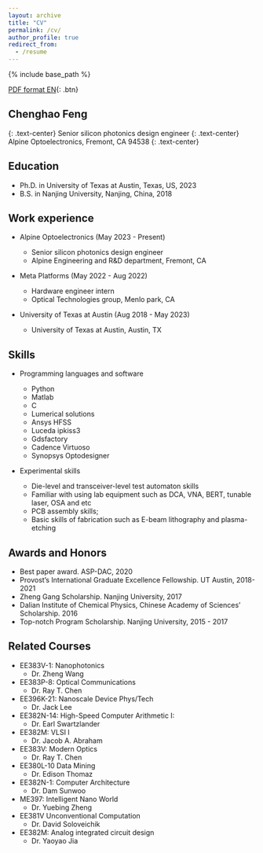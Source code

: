 ```yaml
---
layout: archive
title: "CV"
permalink: /cv/
author_profile: true
redirect_from:
  - /resume
---
```


{% include base_path %}

[PDF format EN](/files/CV__Chenghao_Feng_100223_.pdf){: .btn}

## Chenghao Feng
{: .text-center}
Senior silicon photonics design engineer
{: .text-center}
Alpine Optoelectronics,  Fremont, CA 94538
{: .text-center}

Education
------
* Ph.D. in University of Texas at Austin, Texas, US, 2023
* B.S. in Nanjing University, Nanjing, China, 2018


Work experience
------
* Alpine Optoelectronics (May 2023 - Present)
  * Senior silicon photonics design engineer
  * Alpine Engineering and R&D department, Fremont, CA

* Meta Platforms (May 2022 - Aug 2022)
  * Hardware engineer intern
  * Optical Technologies group, Menlo park, CA

* University of Texas at Austin (Aug 2018 - May 2023)
  * University of Texas at Austin, Austin, TX


Skills
------
* Programming languages and software
  * Python
  * Matlab
  * C
  * Lumerical solutions
  * Ansys HFSS
  * Luceda ipkiss3
  * Gdsfactory
  * Cadence Virtuoso
  * Synopsys Optodesigner
  
* Experimental skills
  * Die-level and transceiver-level test automaton skills
  * Familiar with using lab equipment such as DCA, VNA, BERT, tunable laser, OSA and etc 
  * PCB assembly skills;
  * Basic skills of fabrication such as E-beam lithography and plasma-etching



Awards and Honors
------
* Best paper award. ASP-DAC, 2020
* Provost’s International Graduate Excellence Fellowship. UT Austin, 2018-2021
* Zheng Gang Scholarship. Nanjing University, 2017
* Dalian Institute of Chemical Physics, Chinese Academy of Sciences’ Scholarship. 2016
* Top-notch Program Scholarship. Nanjing University, 2015 - 2017


Related Courses
------
* EE383V-1: Nanophotonics
  * Dr. Zheng Wang
* EE383P-8: Optical Communications 
  * Dr. Ray T. Chen
* EE396K-21: Nanoscale Device Phys/Tech
  * Dr. Jack Lee
* EE382N-14: High-Speed Computer Arithmetic I:
  * Dr. Earl Swartzlander
* EE382M: VLSI I
  * Dr. Jacob A. Abraham
* EE383V: Modern Optics
  * Dr. Ray T. Chen 
* EE380L-10 Data Mining 
  * Dr. Edison Thomaz
* EE382N-1: Computer Architecture
  * Dr. Dam Sunwoo
* ME397: Intelligent Nano World 
  * Dr. Yuebing Zheng
* EE381V Unconventional Computation
  * Dr. David Soloveichik
* EE382M: Analog integrated circuit design
  * Dr. Yaoyao Jia



